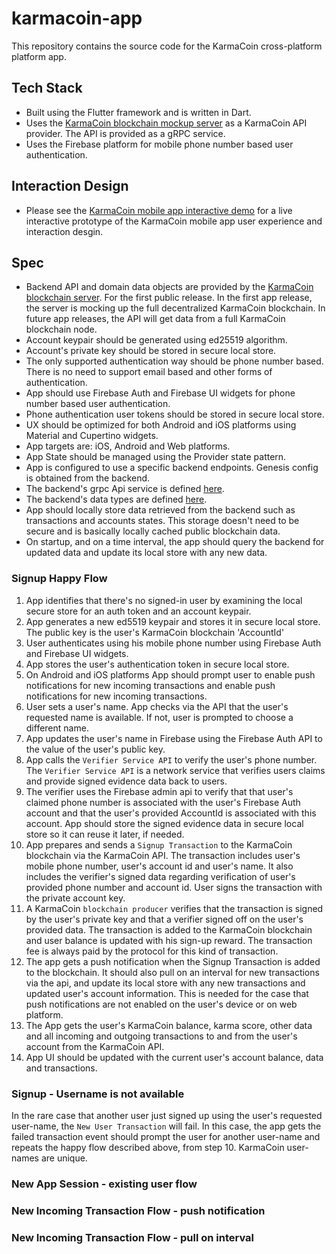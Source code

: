 # karmacoin-app

This repository contains the source code for the KarmaCoin cross-platform platform app.

## Tech Stack
- Built using the Flutter framework and is written in Dart.
- Uses the [KarmaCoin blockchain mockup server](https://github.com/avive/karmacoin) as a KarmaCoin API provider. The API is provided as a gRPC service.
- Uses the Firebase platform for mobile phone number based user authentication.

## Interaction Design
- Please see the [KarmaCoin mobile app interactive demo](https://www.figma.com/proto/XU3xigkjjA0m9qEkkulmWm/KarmaCoin?page-id=0%3A1&node-id=552%3A686&viewport=-369%2C-379%2C0.53&scaling=contain&starting-point-node-id=552%3A686) for a live interactive prototype of the KarmaCoin mobile app user experience and interaction desgin.

## Spec
- Backend API and domain data objects are provided by the [KarmaCoin blockchain server](https://github.com/avive/karmacoin). For the first public release. In the first app release, the server is mocking up the full decentralized KarmaCoin blockchain. In future app releases, the API will get data from a full KarmaCoin blockchain node.
- Account keypair should be generated using ed25519 algorithm.
- Account's private key should be stored in secure local store.
- The only supported authentication way should be phone number based. There is no need to support email based and other forms of authentication.
- App should use Firebase Auth and Firebase UI widgets for phone number based user authentication.
- Phone authentication user tokens should be stored in secure local store.
- UX should be optimized for both Android and iOS platforms using Material and Cupertino widgets.
- App targets are: iOS, Android and Web platforms.
- App State should be managed using the Provider state pattern.
- App is configured to use a specific backend endpoints. Genesis config is obtained from the backend. 
- The backend's grpc Api service is defined [here](https://github.com/avive/karmacoin/tree/main/crates/base/proto/karma_coin/core_types/api.proto).
- The backend's data types are defined [here](https://github.com/avive/karmacoin/blob/main/crates/base/proto/karma_coin/core_types/).
- App should locally store data retrieved from the backend such as transactions and accounts states. This storage doesn't need to be secure and is basically locally cached public blockchain data.
- On startup, and on a time interval, the app should query the backend for updated data and update its local store with any new data.


### Signup Happy Flow
1. App identifies that there's no signed-in user by examining the local secure store for an auth token and an account keypair.
2. App generates a new ed5519 keypair and stores it in secure local store. The public key is the user's KarmaCoin blockchain 'AccountId'
3. User authenticates using his mobile phone number using Firebase Auth and Firebase UI widgets.
4. App stores the user's authentication token in secure local store.
5. On Android and iOS platforms App should prompt user to enable push notifications for new incoming transactions and enable push notifications for new incoming transactions.
6. User sets a user's name. App checks via the API that the user's requested name is available. If not, user is prompted to choose a different name.
7. App updates the user's name in Firebase using the Firebase Auth API to the value of the user's public key.
8. App calls the `Verifier Service API` to verify the user's phone number. The `Verifier Service API` is a network service that verifies users claims and provide signed evidence data back to users. 
9. The verifier uses the Firebase admin api to verify that that user's claimed phone number is associated with the user's Firebase Auth account and that the user's provided AccountId is associated with this account. App should store the signed evidence data in secure local store so it can reuse it later, if needed.
10. App prepares and sends a `Signup Transaction` to the KarmaCoin blockchain via the KarmaCoin API. The transaction includes user's mobile phone number, user's account id and user's name. It also includes the verifier's signed data regarding verification of user's provided phone number and account id. User signs the transaction with the private account key.
11. A KarmaCoin `blockchain producer` verifies that the transaction is signed by the user's private key and that a verifier signed off on the user's provided data. The transaction is added to the KarmaCoin blockchain and user balance is updated with his sign-up reward. The transaction fee is always paid by the protocol for this kind of transaction.
12. The app gets a push notification when the Signup Transaction is added to the blockchain. It should also pull on an interval for new transactions via the api, and update its local store with any new transactions and updated user's account information. This is needed for the case that push notifications are not enabled on the user's device or on web platform.
13. The App gets the user's KarmaCoin balance, karma score, other data and all incoming and outgoing transactions to and from the user's account from the KarmaCoin API.
14. App UI should be updated with the current user's account balance, data and transactions.

### Signup - Username is not available
In the rare case that another user just signed up using the user's requested user-name, the `New User Transaction` will fail. In this case, the app gets the failed transaction event should prompt the user for another user-name and repeats the happy flow described above, from step 10. KarmaCoin user-names are unique.

### New App Session - existing user flow

### New Incoming Transaction Flow - push notification

### New Incoming Transaction Flow - pull on interval





